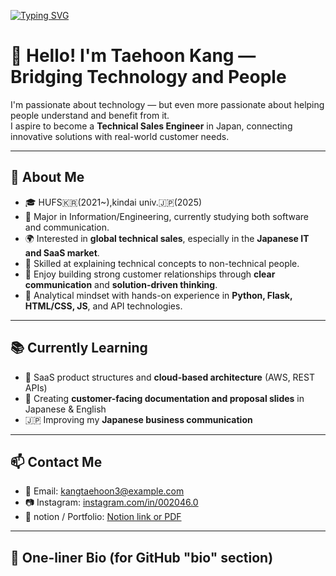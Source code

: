 [![Typing SVG](https://readme-typing-svg.demolab.com/?lines=Welcome+to+hoonchan01's+GitHub!;Currently+Learning+AI+and+Fullstack;&color=8e44ad&center=true&vCenter=true&size=28&width=1000)](https://git.io/typing-svg)

# 👋 Hello! I'm Taehoon Kang — Bridging Technology and People
 
I'm passionate about technology — but even more passionate about helping people understand and benefit from it.  
I aspire to become a **Technical Sales Engineer** in Japan, connecting innovative solutions with real-world customer needs.

---

## 💼 About Me
- 🎓 HUFS🇰🇷(2021~),kindai univ.🇯🇵(2025)
- 🔧 Major in Information/Engineering, currently studying both software and communication.
- 🌍 Interested in **global technical sales**, especially in the **Japanese IT and SaaS market**.
- 💬 Skilled at explaining technical concepts to non-technical people.
- 🤝 Enjoy building strong customer relationships through **clear communication** and **solution-driven thinking**.
- 🧠 Analytical mindset with hands-on experience in **Python, Flask, HTML/CSS, JS**, and API technologies.

---

## 📚 Currently Learning
- 🔧 SaaS product structures and **cloud-based architecture** (AWS, REST APIs)
- 📄 Creating **customer-facing documentation and proposal slides** in Japanese & English
- 🇯🇵 Improving my **Japanese business communication** 

---

## 📫 Contact Me
- 📧 Email: kangtaehoon3@example.com  
- 📷 Instagram: [instagram.com/in/002046.0](https://linkedin.com/in/002046.0)  
- 📝 notion / Portfolio: [Notion link or PDF]([https://notion.so/yourresume](https://www.notion.so/1b3d634f60df80f48863ebbf879b8d9e?v=1bad634f60df80e1bd46000c6b378006))  

---

## 💬 One-liner Bio (for GitHub "bio" section)


